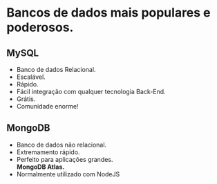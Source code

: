 # Bancos de dados mais populares e poderosos.

## MySQL

* Banco de dados Relacional.
* Escalável.
* Rápido.
* Fácil integração com qualquer tecnologia Back-End.
* Grátis.
* Comunidade enorme!

## MongoDB

* Banco de dados não relacional.
* Extremamento rápido.
* Perfeito para aplicações grandes.<br>
<b>MongoDB Atlas.</b>
* Normalmente utilizado com NodeJS